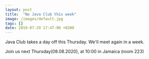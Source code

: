 ```yaml
---
layout: post
title:  "No Java Club this week"
image: /images/default.jpg
tags: []
date: 2019-07-29 17:47:00 +0200
---
```


Java Club takes a day off this Thursday. We'll meet again in a week.[]()

Join us next Thursday(08.08.2020), at 10:00 in Jamaica (room 223)
